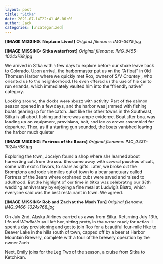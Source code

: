 ```yaml
---
layout: post
title: "Sitka"
date: 2021-07-14T22:41:46-06:00
author: Jack
categories: [uncategorized]
---
```


<!-- IMAGE PLACEHOLDER
Original URL: http://windleblo.com/wp-content/uploads/2021/07/IMG-5679.jpg
Filename: IMG-5679.jpg
Date path: 2021/07/IMG-5679.jpg
Caption: Neptune Lives!
Instructions: Replace this comment with actual image upload
-->

**[IMAGE MISSING: Neptune Lives!]**
*Original filename: IMG-5679.jpg*

<!-- IMAGE PLACEHOLDER
Original URL: http://windleblo.com/wp-content/uploads/2021/07/IMG_9455-1024x768.jpg
Filename: IMG_9455-1024x768.jpg
Date path: 2021/07/IMG_9455-1024x768.jpg
Caption: Sitka waterfront
Instructions: Replace this comment with actual image upload
-->

**[IMAGE MISSING: Sitka waterfront]**
*Original filename: IMG_9455-1024x768.jpg*

We arrived in Sitka with a few days to explore before our shore leave back to Colorado. Upon arrival, the harbormaster put us on the “A float” in Old Thomsen Harbor where we quickly met Rob, owner of S/V _Chantey_ , who oriented us to the neighborhood. He even offered us the use of his car to run errands, which immediately vaulted him into the “friendly native” category.

Looking around, the docks were abuzz with activity. Part of the salmon season opened in a few days, and the harbor was jammed with fishing boats gearing up for the catch. Just like the other towns in the Southeast, Sitka is all about fishing and here was ample evidence. Boat after boat was loading up on equipment, provisions, bait, and ice as crews assembled for departure. Then, as if a starting gun sounded, the boats vanished leaving the harbor much quieter.

<!-- IMAGE PLACEHOLDER
Original URL: http://windleblo.com/wp-content/uploads/2021/07/IMG_9436-1024x768.jpg
Filename: IMG_9436-1024x768.jpg
Date path: 2021/07/IMG_9436-1024x768.jpg
Caption: Fortress of the Bears
Instructions: Replace this comment with actual image upload
-->

**[IMAGE MISSING: Fortress of the Bears]**
*Original filename: IMG_9436-1024x768.jpg*

Exploring the town, Jocelyn found a shop where she learned about harvesting salt from the sea. She came away with several pouches of salt, some with exotic flavors, to share as gifts. Later, we broke out the Bromptons and rode six miles out of town to a bear sanctuary called Fortress of the Bears where orphaned cubs were saved and raised to adulthood. But the highlight of our time in Sitka was celebrating our 36th wedding anniversary by enjoying a fine meal at Ludwig’s Bistro, which everyone said was the best restaurant in town. We agreed.

<!-- IMAGE PLACEHOLDER
Original URL: http://windleblo.com/wp-content/uploads/2021/07/IMG_9466-1024x768.jpg
Filename: IMG_9466-1024x768.jpg
Date path: 2021/07/IMG_9466-1024x768.jpg
Caption: Rob and Zach at the Mash Tun
Instructions: Replace this comment with actual image upload
-->

**[IMAGE MISSING: Rob and Zach at the Mash Tun]**
*Original filename: IMG_9466-1024x768.jpg*

On July 2nd, Alaska Airlines carried us away from Sitka. Returning July 13th, I found _Windleblo_ as I left her, sitting pretty in the water ready for action. I spent a day provisioning and got to join Rob for a beautiful four-mile hike to Beaver Lake in the hills south of town, capped off by a beer at Harbor Mountain Brewery, complete with a tour of the brewery operation by the owner Zach.

Next, Emily joins for the Leg Two of the season, a cruise from Sitka to Ketchikan.